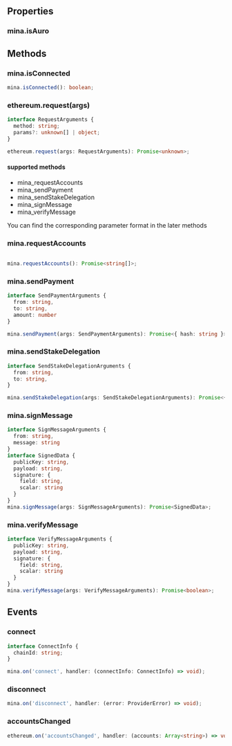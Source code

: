 ## Properties

### mina.isAuro

## Methods

### mina.isConnected

```typescript
mina.isConnected(): boolean;
```

### ethereum.request(args)
```typescript
interface RequestArguments {
  method: string;
  params?: unknown[] | object;
}

ethereum.request(args: RequestArguments): Promise<unknown>;
```
#### supported methods
* mina_requestAccounts
* mina_sendPayment
* mina_sendStakeDelegation
* mina_signMessage
* mina_verifyMessage

You can find the corresponding parameter format in the later methods
 

### mina.requestAccounts

```typescript

mina.requestAccounts(): Promise<string[]>;
```

### mina.sendPayment

```typescript
interface SendPaymentArguments {
  from: string,
  to: string,
  amount: number
}

mina.sendPayment(args: SendPaymentArguments): Promise<{ hash: string }>;
```

### mina.sendStakeDelegation

```typescript
interface SendStakeDelegationArguments {
  from: string,
  to: string,
}

mina.sendStakeDelegation(args: SendStakeDelegationArguments): Promise<{ hash: string }>;
```

### mina.signMessage

```typescript
interface SignMessageArguments {
  from: string,
  message: string
}
interface SignedData {
  publicKey: string,
  payload: string,
  signature: {
    field: string,
    scalar: string
  }
}
mina.signMessage(args: SignMessageArguments): Promise<SignedData>;
```

### mina.verifyMessage

```typescript
interface VerifyMessageArguments {
  publicKey: string,
  payload: string,
  signature: {
    field: string,
    scalar: string
  }
}
mina.verifyMessage(args: VerifyMessageArguments): Promise<boolean>;
```

## Events

### connect

```typescript
interface ConnectInfo {
  chainId: string;
}

mina.on('connect', handler: (connectInfo: ConnectInfo) => void);
```

### disconnect

```typescript
mina.on('disconnect', handler: (error: ProviderError) => void);
```

### accountsChanged

```typescript
ethereum.on('accountsChanged', handler: (accounts: Array<string>) => void);
```